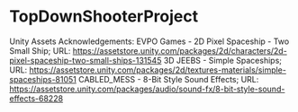 # TopDownShooterProject

Unity Assets Acknowledgements:
EVPO Games - 2D Pixel Spaceship - Two Small Ship; URL: https://assetstore.unity.com/packages/2d/characters/2d-pixel-spaceship-two-small-ships-131545
3D JEEBS - Simple Spaceships; URL: https://assetstore.unity.com/packages/2d/textures-materials/simple-spaceships-81051
CABLED_MESS - 8-Bit Style Sound Effects; URL: https://assetstore.unity.com/packages/audio/sound-fx/8-bit-style-sound-effects-68228

